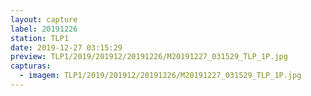 ```yaml
---
layout: capture
label: 20191226
station: TLP1
date: 2019-12-27 03:15:29
preview: TLP1/2019/201912/20191226/M20191227_031529_TLP_1P.jpg
capturas:
  - imagem: TLP1/2019/201912/20191226/M20191227_031529_TLP_1P.jpg
---
```

